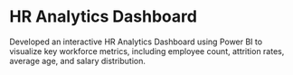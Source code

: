 # HR Analytics Dashboard
Developed an interactive HR Analytics Dashboard using Power BI to visualize key workforce metrics, including employee count, attrition rates, average age, and salary distribution.
